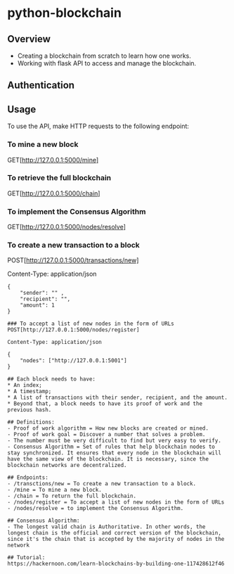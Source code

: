 # python-blockchain

## Overview
* Creating a blockchain from scratch to learn how one works.
* Working with flask API to access and manage the blockchain.

## Authentication

## Usage
To use the API, make HTTP requests to the following endpoint:

### To mine a new block
GET[http://127.0.0.1:5000/mine]

### To retrieve the full blockchain
GET[http://127.0.0.1:5000/chain]

### To implement the Consensus Algorithm
GET[http://127.0.0.1:5000/nodes/resolve]

### To create a new transaction to a block
POST[http://127.0.0.1:5000/transactions/new]  

Content-Type: application/json
```
{
    "sender": "" ,
    "recipient": "",
    "amount": 1
}

### To accept a list of new nodes in the form of URLs
POST[http://127.0.0.1:5000/nodes/register]

Content-Type: application/json

{
    "nodes": ["http://127.0.0.1:5001"]
}

## Each block needs to have:
* An index;
* A timestamp;
* A list of transactions with their sender, recipient, and the amount.
* Beyond that, a block needs to have its proof of work and the previous hash.

## Definitions:
- Proof of work algorithm = How new blocks are created or mined.
- Proof of work goal = Discover a number that solves a problem.
- The number must be very difficult to find but very easy to verify.
- Consensus Algorithm = Set of rules that help blockchain nodes to stay synchronized. It ensures that every node in the blockchain will have the same view of the blockchain. It is necessary, since the blockchain networks are decentralized.

## Endpoints:
- /transctions/new = To create a new transaction to a block.
- /mine = To mine a new block.
- /chain = To return the full blockchain.
- /nodes/register = To accept a list of new nodes in the form of URLs
- /nodes/resolve = to implement the Consensus Algorithm.

## Consensus Algorithm:
- The longest valid chain is Authoritative. In other words, the longest chain is the official and correct version of the blockchain, since it's the chain that is accepted by the majority of nodes in the network

## Tutorial:
https://hackernoon.com/learn-blockchains-by-building-one-117428612f46
